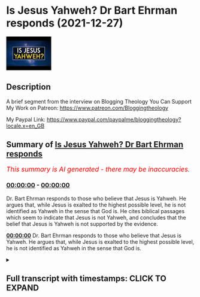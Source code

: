 # Is Jesus Yahweh? Dr Bart Ehrman responds (2021-12-27)

![alt Is Jesus Yahweh? Dr Bart Ehrman responds](J6V8qXHw1fI.jpg "Is Jesus Yahweh? Dr Bart Ehrman responds")

## Description

A brief segment from the interview on Blogging Theology
You Can Support My Work on Patreon:
https://www.patreon.com/Bloggingtheology

My Paypal Link: 
https://www.paypal.com/paypalme/bloggingtheology?locale.x=en_GB

## Summary of [Is Jesus Yahweh? Dr Bart Ehrman responds](https://www.youtube.com/watch?v=J6V8qXHw1fI)


*<span style="color:red; font-size:125%">This summary is AI generated - there may be inaccuracies</span>. [](/)*

### [00:00:00](https://www.youtube.com/watch?v=J6V8qXHw1fI&t=0) - [00:00:00](https://www.youtube.com/watch?v=J6V8qXHw1fI&t=0)

Dr. Bart Ehrman responds to those who believe that Jesus is Yahweh. He argues that, while Jesus is exalted to the highest possible level, he is not identified as Yahweh in the sense that God is. He cites biblical passages which seem to indicate that Jesus is not Yahweh, and concludes that the belief that Jesus is Yahweh is not supported by the evidence.

**[00:00:00](https://www.youtube.com/watch?v=J6V8qXHw1fI&t=0)** Dr. Bart Ehrman responds to those who believe that Jesus is Yahweh. He argues that, while Jesus is exalted to the highest possible level, he is not identified as Yahweh in the sense that God is.

<details><summary><h2>Full transcript with timestamps: CLICK TO EXPAND</h2></summary>

[0:00:03](https://youtu.be/J6V8qXHw1fI?t=3) philippians chapter 2 uh about this uh  
[0:00:06](https://youtu.be/J6V8qXHw1fI?t=6) uh the the jesus becoming uh human and  
[0:00:08](https://youtu.be/J6V8qXHw1fI?t=8) so on but is it not the case at the very  
[0:00:10](https://youtu.be/J6V8qXHw1fI?t=10) end uh paul kind of ends it with the  
[0:00:12](https://youtu.be/J6V8qXHw1fI?t=12) doxology with the with to the glory of  
[0:00:14](https://youtu.be/J6V8qXHw1fI?t=14) god the father so is it not the case  
[0:00:17](https://youtu.be/J6V8qXHw1fI?t=17) that god still remains god yahweh if you  
[0:00:19](https://youtu.be/J6V8qXHw1fI?t=19) like and uh so jesus isn't identified as  
[0:00:22](https://youtu.be/J6V8qXHw1fI?t=22) god in that sense although he is exalted  
[0:00:25](https://youtu.be/J6V8qXHw1fI?t=25) to the highest possible level maybe even  
[0:00:27](https://youtu.be/J6V8qXHw1fI?t=27) equality with god but ontologically he's  
[0:00:29](https://youtu.be/J6V8qXHw1fI?t=29) not identified as that being would that  
[0:00:32](https://youtu.be/J6V8qXHw1fI?t=32) be  
[0:00:32](https://youtu.be/J6V8qXHw1fI?t=32) i would say that's right that he's not  
[0:00:34](https://youtu.be/J6V8qXHw1fI?t=34) so  
[0:00:35](https://youtu.be/J6V8qXHw1fI?t=35) for some reason people have started i  
[0:00:37](https://youtu.be/J6V8qXHw1fI?t=37) don't know how far back this goes i've  
[0:00:39](https://youtu.be/J6V8qXHw1fI?t=39) just recently heard of people saying  
[0:00:40](https://youtu.be/J6V8qXHw1fI?t=40) that jesus is yahweh and i don't know no  
[0:00:43](https://youtu.be/J6V8qXHw1fI?t=43) not in the new testament no not the  
[0:00:44](https://youtu.be/J6V8qXHw1fI?t=44) bible but certainly not here because god  
[0:00:47](https://youtu.be/J6V8qXHw1fI?t=47) so he he he's a separate being from god  
[0:00:50](https://youtu.be/J6V8qXHw1fI?t=50) he to begin with he's equal  
[0:00:52](https://youtu.be/J6V8qXHw1fI?t=52) it's he so to begin with jesus is in the  
[0:00:56](https://youtu.be/J6V8qXHw1fI?t=56) form of god even though he was in the  
[0:00:58](https://youtu.be/J6V8qXHw1fI?t=58) form of god he did not regard equality  
[0:01:00](https://youtu.be/J6V8qXHw1fI?t=60) with god something to be grasped this is  
[0:01:03](https://youtu.be/J6V8qXHw1fI?t=63) a very complicated verse because of the  
[0:01:05](https://youtu.be/J6V8qXHw1fI?t=65) greek yeah it's not clear  
[0:01:08](https://youtu.be/J6V8qXHw1fI?t=68) whether it means it's not something he  
[0:01:09](https://youtu.be/J6V8qXHw1fI?t=69) wanted to hold on to or if it wasn't  
[0:01:12](https://youtu.be/J6V8qXHw1fI?t=72) something he wanted to reach for  
[0:01:14](https://youtu.be/J6V8qXHw1fI?t=74) and i think it i think the word the  
[0:01:15](https://youtu.be/J6V8qXHw1fI?t=75) greek word  
[0:01:18](https://youtu.be/J6V8qXHw1fI?t=78) to read is it more that means form  
[0:01:21](https://youtu.be/J6V8qXHw1fI?t=81) he's in the morphe  
[0:01:22](https://youtu.be/J6V8qXHw1fI?t=82) the more the form of god  
[0:01:24](https://youtu.be/J6V8qXHw1fI?t=84) and he didn't regard the equality with  
[0:01:27](https://youtu.be/J6V8qXHw1fI?t=87) god the esau  
[0:01:28](https://youtu.be/J6V8qXHw1fI?t=88) something to be grasped with grasp is  
[0:01:30](https://youtu.be/J6V8qXHw1fI?t=90) harpazzo which means  
[0:01:32](https://youtu.be/J6V8qXHw1fI?t=92) to like to you know grab something and i  
[0:01:34](https://youtu.be/J6V8qXHw1fI?t=94) think what it's saying is that before he  
[0:01:36](https://youtu.be/J6V8qXHw1fI?t=96) became a human  
[0:01:37](https://youtu.be/J6V8qXHw1fI?t=97) he was he was in a divine form he was a  
[0:01:40](https://youtu.be/J6V8qXHw1fI?t=100) divine being  
[0:01:41](https://youtu.be/J6V8qXHw1fI?t=101) but he wasn't equal with god  
[0:01:43](https://youtu.be/J6V8qXHw1fI?t=103) but at the end god highly exalts him and  
[0:01:46](https://youtu.be/J6V8qXHw1fI?t=106) gives him the name above every name  
[0:01:49](https://youtu.be/J6V8qXHw1fI?t=109) so that at the name of jesus every knee  
[0:01:51](https://youtu.be/J6V8qXHw1fI?t=111) shall bow and  
[0:01:54](https://youtu.be/J6V8qXHw1fI?t=114) that's taken out of isaiah which said  
[0:01:56](https://youtu.be/J6V8qXHw1fI?t=116) this is about yahweh that to him only  
[0:01:58](https://youtu.be/J6V8qXHw1fI?t=118) will every knee bow and every time  
[0:02:00](https://youtu.be/J6V8qXHw1fI?t=120) confess so it looks like he's made him  
[0:02:02](https://youtu.be/J6V8qXHw1fI?t=122) on it on a some kind of equal level but  
[0:02:05](https://youtu.be/J6V8qXHw1fI?t=125) but  
[0:02:05](https://youtu.be/J6V8qXHw1fI?t=125) he's is it  
[0:02:07](https://youtu.be/J6V8qXHw1fI?t=127) honorary than for paul than onto logical  
[0:02:09](https://youtu.be/J6V8qXHw1fI?t=129) it's not like a metaphysical reality  
[0:02:11](https://youtu.be/J6V8qXHw1fI?t=131) it's kind of yeah he's his exalted  
[0:02:13](https://youtu.be/J6V8qXHw1fI?t=133) proposition rather than having that by  
[0:02:15](https://youtu.be/J6V8qXHw1fI?t=135) right all eternity yeah that's right  
[0:02:17](https://youtu.be/J6V8qXHw1fI?t=137) he's not he's not metaphysically i mean  
[0:02:19](https://youtu.be/J6V8qXHw1fI?t=139) paul wouldn't use these terms of course  
[0:02:21](https://youtu.be/J6V8qXHw1fI?t=141) not  
[0:02:21](https://youtu.be/J6V8qXHw1fI?t=141) physically god but he but god has has  
[0:02:25](https://youtu.be/J6V8qXHw1fI?t=145) has made him an equal at least in terms  
[0:02:28](https://youtu.be/J6V8qXHw1fI?t=148) of human worship goes uh for paul and  
[0:02:30](https://youtu.be/J6V8qXHw1fI?t=150) that coincides with what you get  
[0:02:32](https://youtu.be/J6V8qXHw1fI?t=152) elsewhere in paul like in first  
[0:02:33](https://youtu.be/J6V8qXHw1fI?t=153) corinthians 15 where where christ  
[0:02:37](https://youtu.be/J6V8qXHw1fI?t=157) everything is subject to christ and then  
[0:02:38](https://youtu.be/J6V8qXHw1fI?t=158) he subjects everything to god you know  
[0:02:40](https://youtu.be/J6V8qXHw1fI?t=160) and so it's there's still this kind of  
[0:02:43](https://youtu.be/J6V8qXHw1fI?t=163) almost a subordination and a later later  
[0:02:46](https://youtu.be/J6V8qXHw1fI?t=166) you know theologians wouldn't talk about  
[0:02:47](https://youtu.be/J6V8qXHw1fI?t=167) subordinationism but but there is that  
[0:02:49](https://youtu.be/J6V8qXHw1fI?t=169) kind of leveling i think  

</details>
